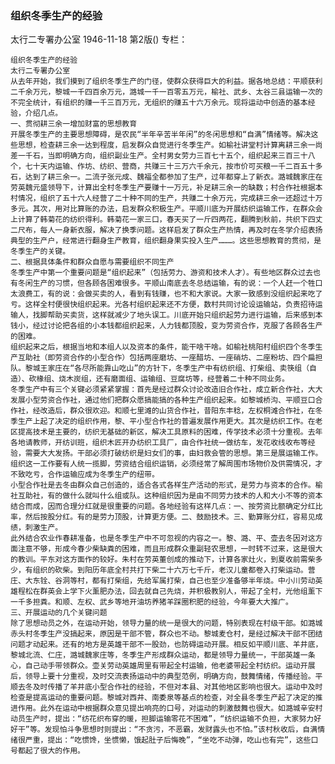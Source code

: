 ### 组织冬季生产的经验
太行二专署办公室
1946-11-18
第2版()
专栏：

    组织冬季生产的经验
    太行二专署办公室
    从去年开始，我们摸到了组织冬季生产的门径，使群众获得巨大的利益。据各地总结：平顺获利二千余万元，黎城一千四百余万元，潞城一千一百零五万元，榆社、武乡、太谷三县运输一次的不完全统计，有组织的赚一千三百万元，无组织的赚五十六万余元。现将运动中创造的基本经验，介绍几点。
    一、贯彻耕三余一增加财富的思想教育
    开展冬季生产的主要思想障碍，是农民“半年辛苦半年闲”的冬闲思想和“自满”情绪等。解决这些思想，检查耕三余一达到程度，启发群众自觉进行冬季生产。如榆社讲堂村计算离耕三余一尚差一千石，当即明确方向，组织副业生产。全村男女劳力三百七十五个，组织起来三百三十八个，七十天内运输、作坊、纺织、营商，共赚三十三万六千余元，按市价可买粮一千二百五十多石，达到了耕三余一。二流子张元成、魏福全都参加了生产，过年都穿上了新衣。潞城魏家庄在劳英魏元盛领导下，计算出全村冬季生产要赚十一万元，补足耕三余一的缺数；村合作社根据本村情况，组织了五十六人经营了二十种不同的生产，共赚二十余万元，完成耕三余一还超过十万多元。其次，用对比算账的办法，启发群众积极生产。平顺川底为开展纺织运输工作，在群众会上计算了韩菊花的纺织得利。韩菊花一家三口，春天买了一斤四两花，翻腾到秋前，共织下四丈二尺布，每人一身新衣服，解决了换季问题。这样启发了群众生产热情，再及时在冬学介绍表扬典型的生产户，经常进行翻身生产教育，组织翻身果实投入生产………。这些思想教育的贯彻，是冬季生产的关键。
    二、根据具体条件和群众自愿与需要组织不同生产
    冬季生产中第一个重要问题是“组织起来”（包括劳力、游资和技术人才）。有些地区群众过去也有冬闲生产的习惯，但各顾各困难很多。平顺山南底去冬总结运输，有的说：一个人赶一个牲口太浪费工，有的说：会做买卖的人，看到有钱赚，也不和大家说。大家一致感到没组织起来吃了亏。这样全村便很快组织起来。光各村组织起来还不方便，数村共同讨论设运输站，负责招待运输人，找脚帮助买卖货，这样就减少了地头误工。川底开始只组织起劳力进行运输，后来感到本钱小，经过讨论把各组的小本钱都组织起来，人力钱都顶股，变为劳资合作，克服了各顾各生产的困难。
    组织起来之后，根据当地和本组人以及资本的条件，能干啥干啥。如榆社桃阳村组织四个冬季生产互助社（即劳资合作的小型合作）包括两座磨坊、一座醋坊、一座硝坊、二座粉坊、四个扁担队。黎城王家庄在“各尽所能靠山吃山”的方针下，冬季生产中有纺织组、打柴组、卖筷组（自造）、砍椽组、烧木炭组，还有磨面组、运输组、豆腐坊等，经营着二十种不同业务。
    冬季生产中有三个关键必须紧紧掌握：首先是经过群众讨论改造旧合作社，成立新合作社，大大发展小型劳资合作社，通过他们把群众愿搞能搞的各种生产组织起来。如黎城桥沟、平顺豆口合作社，经改造后，群众很欢迎。和顺七里滩的山货合作社，昔阳东丰稔，左权桐滩合作社，在冬季生产上起了决定的组织作用，黎、平小型合作社的普遍发展作用更大。其次是纺织工作。在老区提高技术是主要的，纺织无基础的新区，解决工具原料的困难，传学技术必须十分重视。去年各地请教师，开纺训班，组织木匠开办纺织工具厂，由合作社统一做纺车，发花收线收布等经验，需要大大发扬。干部必须打破纺织是妇女们的事，由妇救会管的思想。第三是展运输工作。组织这一工作要有人统一揽脚，劳资结合组织运销，必须经常了解周围市场物价及供需情况，才不致吃亏，合作运输应成为冬季生产的纽带。
    小型合作社是去冬由群众自己创造的，适合各式各样生产活动的形式，是劳力与资本的合作。榆社互助社，有的做什么就叫什么组或队。这种组织因为是由不同劳力技术的人和大小不等的资本结合而成，因而合理分红就是很重要的问题。各地经验有这样几点：一、按劳资比额确定分红比率，然后按股分红。有的是劳力顶股，计算更方便。二、鼓励技术。三、勤算账分红，容易见成绩，刺激生产。
    此外结合农业作春耕准备，也是冬季生产中不可忽视的内容之一。黎、潞、平、壶去冬因对这方面注意不够，形成今春少柴缺粪的困难，而且形成群众重副轻农思想，一时转不过来，这是很大的教训。平东对这方面作的较好。朱村在劳英董创成的推动下，计算各家灶火，到夏收前需柴多少，有组织的砍柴。到阳历年底全村共打下柴二十六万七千斤，老汉儿童都卷入打柴运动。营庄、大东铨、谷洞等村，都有打柴组，先给军属打柴，自己也至少准备够半年烧。中小川劳动英雄程松在群英会上学下火薰肥办法，回去就自己先烧，并积极教别人，带起了全村，光他组薰下一千多担粪。和顺、左权、武乡等地开油坊养猪羊踩圈积肥的经验，今年要大大推广。
    三、开展运动的几个关键问题
    除了思想动员之外，在运动开始，领导力量的统一是很大的问题，特别表现在村级干部。如潞城赤头村冬季生产没搞起来，原因是干部不管，群众也不动。黎城麦仓村，是经过解决干部不团结问题才动起来。还有的地方是英雄干部不一股劲，也防碍运动开展。相反如平顺川底、羊井底，黎城北流、仁庄，潞城魏家庄等，冬季生产形成群众运动，都是领导力量统一，干部英雄一条心，自己动手带领群众。壶关劳动英雄周里有带起全村运输，他老婆带起全村纺织。运动开展后，领导上要十分重视，及时交流表扬运动中的典型范例，明确方向，鼓舞情绪，传播经验。平顺去冬及时传播了羊井底小型合作社的经验，不但对本县、对其他地区影响也很大。运动中及时检查是提高运动的重要问题。黎城对西井、南委泉等基点的检查，对全县冬季生产起了决定的推进作用。此外在运动中根据群众意见提出响亮的口号，对运动的刺激鼓舞也很大。如潞城辛安村动员生产时，提出：“纺花织布穿的暖，担脚运输零花不困难”，“纺织运输不负担，大家努力好好干”等。发现怕斗争思想时则提出：“不贪污，不恶霸，发财露头也不怕。”该村秋收后，自满情绪很严重，提出：“吃惯馋，坐惯懒，饿起肚子后悔晚”，“坐吃不动弹，吃山也有完”，这些口号都起了很大的作用。
